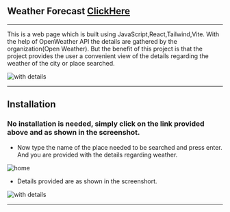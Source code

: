 ## Weather Forecast [ClickHere](https://friendly-human-69b9b7.netlify.app/target=_blank)
***
This is a web page which is built using JavaScript,React,Tailwind,Vite. With the help of OpenWeather API the details are gathered by the organization(Open Weather). But the benefit of this project is that the project provides the user a convenient view of the details regarding the weather of the city or place searched.

![with details](https://user-images.githubusercontent.com/71379135/201155832-3a5a2a02-7cbf-4f4b-ada0-d7778f289a16.png)
***
## Installation

### No installation is needed, simply click on the link provided above and as shown in the screenshot.

* Now type the name of the place needed to be searched and press enter. And you are provided with the details regarding weather.

![home](https://user-images.githubusercontent.com/71379135/201155698-0806f63b-06c5-4a6b-89f8-5945980fdd80.png)
* Details provided are as shown in the screenshort.

![with details](https://user-images.githubusercontent.com/71379135/201155733-1499bdee-505b-4280-a5a2-7a39987efd4f.png)
***

